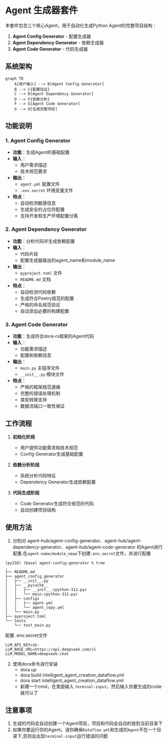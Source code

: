 
# Agent 生成器套件

本套件包含三个核心Agent，用于自动化生成Python Agent的完整项目结构：

1. **Agent Config Generator** - 配置生成器
2. **Agent Dependency Generator** - 依赖生成器  
3. **Agent Code Generator** - 代码生成器

## 系统架构

```mermaid
graph TD
    A[用户输入] --> B[Agent Config Generator]
    B --> C{配置验证}
    C --> D[Agent Dependency Generator]
    D --> F{依赖分析}
    F --> G[Agent Code Generator]
    G --> H[生成完整项目]
```

## 功能说明

### 1. Agent Config Generator
- **功能**：生成Agent的基础配置
- **输入**：
  - 用户需求描述
  - 技术规范要求
- **输出**：
  - `agent.yml` 配置文件
  - `.env.secret` 环境变量文件
- **特点**：
  - 自动检测敏感信息
  - 生成安全的占位符配置
  - 支持开发和生产环境配置分离

### 2. Agent Dependency Generator
- **功能**：分析代码并生成依赖配置
- **输入**：
  - 代码片段
  - 配置生成器输出的agent_name和module_name
- **输出**：
  - `pyproject.toml` 文件
  - `README.md` 文档
- **特点**：
  - 自动检测代码依赖
  - 生成符合Poetry规范的配置
  - 严格的命名规范验证
  - 自动添加必要的构建配置

### 3. Agent Code Generator
- **功能**：生成符合dora-rs框架的Agent代码
- **输入**：
  - 功能需求描述
  - 配置和依赖信息
- **输出**：
  - `main.py` 主程序文件
  - `__init__.py` 模块文件
- **特点**：
  - 严格的框架规范遵循
  - 完整的错误处理机制
  - 类型转换支持
  - 数据流端口一致性保证

## 工作流程

1. **初始化阶段**
   - 用户提供功能需求和技术规范
   - Config Generator生成基础配置

2. **依赖分析阶段**
   - 系统分析代码特征
   - Dependency Generator生成依赖配置

3. **代码生成阶段**
   - Code Generator生成符合规范的代码
   - 自动创建项目结构



## 使用方法
1. 分别对 agent-hub/agent-config-generator、agent-hub/agent-dependency-generator、agent-hub/agent-code-generator 的Agent进行配置.在`agent-name/module_nmae`下创建`.env.secret`文件，并进行配置
```
(py310) (base) agent-config-generator % tree
.
├── README.md
├── agent_config_generator
│   ├── __init__.py
│   ├── __pycache__
│   │   ├── __init__.cpython-312.pyc
│   │   └── main.cpython-312.pyc
│   ├── configs
│   │   ├── agent.yml
│   │   └── agent_copy.yml
│   └── main.py
├── pyproject.toml
└── tests
    └── test_main.py
```
配置 .env.secret文件
   ~~~ 
   LLM_API_KEY=sk-
   LLM_BASE_URL=https://api.deepseek.com/v1
   LLM_MODEL_NAME=deepseek-chat
   ~~~
2. 使用dora命令进行安装
   - dora up 
   - dora build intelligent_agent_creation_dataflow.yml
   - dora start intelligent_agent_creation_dataflow.yml
   - 新建一个cmd，在里面输入 `terminal-input`，然后输入你要生成的code就可以了

## 注意事项
1. 生成的代码会自动创建一个Agent项目，项目和代码会自动的放到当前目录下
2. 如果你要运行你的Agent，请你确保`Dataflow.yml`和生成的`Agent`不在一个目录下,否则会出现`terminal-input`运行错误的问题

